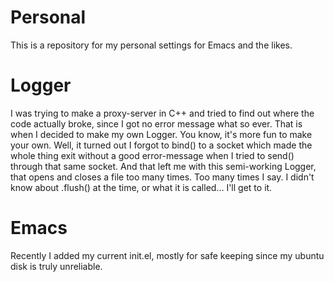 # Personal
This is a repository for my personal settings for Emacs and the likes.

# Logger
I was trying to make a proxy-server in C++ and tried to find out where the code actually broke, since I got no error message what so ever. That is when I decided to make my own Logger. You know, it's more fun to make your own. Well, it turned out I forgot to bind() to a socket which made the whole thing exit without a good error-message when I tried to send() through that same socket. And that left me with this semi-working Logger, that opens and closes a file too many times. Too many times I say. I didn't know about .flush() at the time, or what it is called... I'll get to it.

# Emacs
Recently I added my current init.el, mostly for safe keeping since my ubuntu disk is truly unreliable.
